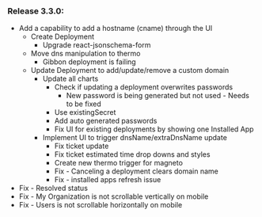 ### Release 3.3.0:

- Add a capability to add a hostname (cname) through the UI
  - Create Deployment
    - Upgrade react-jsonschema-form
  - Move dns manipulation to thermo
    - Gibbon deployment is failing
  - Update Deployment to add/update/remove a custom domain
    - Update all charts
      - Check if updating a deployment overwrites passwords
        - New password is being generated but not used - Needs to be fixed
      - Use existingSecret
      - Add auto generated passwords
      - Fix UI for existing deployments by showing one Installed App
    - Implement UI to trigger dnsName/extraDnsName update
      - Fix ticket update
      - Fix ticket estimated time drop downs and styles
      - Create new thermo trigger for magneto
      - Fix - Canceling a deployment clears domain name
      - Fix - installed apps refresh issue
- Fix - Resolved status
- Fix - My Organization is not scrollable vertically on mobile
- Fix - Users is not scrollable horizontally on mobile